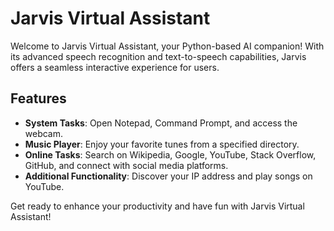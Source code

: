
# Jarvis Virtual Assistant

Welcome to Jarvis Virtual Assistant, your Python-based AI companion! With its advanced speech recognition and text-to-speech capabilities, Jarvis offers a seamless interactive experience for users.

## Features

- **System Tasks**: Open Notepad, Command Prompt, and access the webcam.
- **Music Player**: Enjoy your favorite tunes from a specified directory.
- **Online Tasks**: Search on Wikipedia, Google, YouTube, Stack Overflow, GitHub, and connect with social media platforms.
- **Additional Functionality**: Discover your IP address and play songs on YouTube.

Get ready to enhance your productivity and have fun with Jarvis Virtual Assistant!
